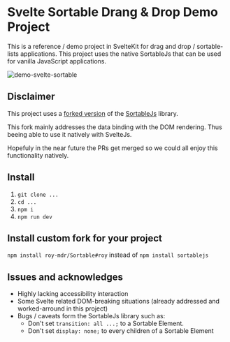 # Svelte Sortable Drang & Drop Demo Project

This is a reference / demo project in SvelteKit for drag and drop / sortable-lists applications.
This project uses the native SortableJs that can be used for vanilla JavaScript applications.

![demo-svelte-sortable](https://user-images.githubusercontent.com/8226073/235379627-04909f19-0dda-4ac5-bd68-eccdcd60db85.gif)

## Disclaimer

This project uses a [forked version](https://github.com/roy-mdr/Sortable/tree/roy) of the [SortableJs](https://github.com/SortableJS/Sortable) library.

This fork mainly addresses the data binding with the DOM rendering. Thus beeing able to use it natively with SvelteJs.

Hopefuly in the near future the PRs get merged so we could all enjoy this functionality natively.

## Install

1. `git clone ...`
2. `cd ...`
3. `npm i`
4. `npm run dev`

## Install custom fork for your project

`npm install roy-mdr/Sortable#roy` instead of `npm install sortablejs`

## Issues and acknowledges

- Highly lacking accessibility interaction
- Some Svelte related DOM-breaking situations (already addressed and worked-arround in this project)
- Bugs / caveats form the SortableJs library such as:
  - Don't set `transition: all ...;` to a Sortable Element.
  - Don't set `display: none;` to every children of a Sortable Element
